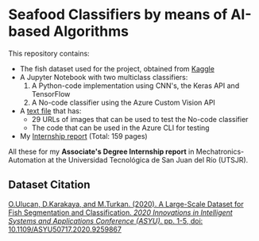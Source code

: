 # Seafood Classifiers by means of AI-based Algorithms

This repository contains:

- The fish dataset used for the project, obtained from [Kaggle](https://www.kaggle.com/datasets/crowww/a-large-scale-fish-dataset)
- A Jupyter Notebook with two multiclass classifiers:
    1. A Python-code implementation using CNN's, the Keras API and TensorFlow
    2. A No-code classifier using the Azure Custom Vision API
- A [text file](seafood_URLs.txt) that has:
    - 29 URLs of images that can be used to test the No-code classifier
    - The code that can be used in the Azure CLI for testing
- My [Internship report](TSU-InternshipReport.pdf) (Total: 159 pages)

All these for my **Associate's Degree Internship report** in Mechatronics-Automation at the Universidad Tecnológica de San Juan del Río (UTSJR).

## Dataset Citation

[O.Ulucan, D.Karakaya, and M.Turkan. (2020). A Large-Scale Dataset for Fish Segmentation and Classification. *2020 Innovations in Intelligent Systems and Applications Conference (ASYU)*. pp. 1-5, doi: 10.1109/ASYU50717.2020.9259867](https://ieeexplore.ieee.org/document/9259867)
